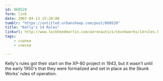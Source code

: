 ```yaml
---
id: 860528
form: link
date: 2007-04-13 15:28:00
tumblr: "https://untitled.urbansheep.com/post/860528"
title: "Kelly's 14 Rules"
linkurl: http://www.lockheedmartin.com/aeronautics/skunkworks/14rules.html
tags:
    - ссылки
    - списки

---
```

<p>Kelly's rules got their start on the XP-80 project in 1943, but it wasn't until the early 1950's that they were formalized and set in place as the Skunk Works&rsquo; rules of operation.</p>
